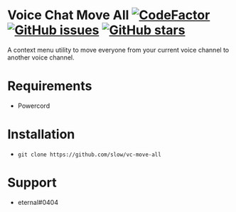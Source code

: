 # Voice Chat Move All [![CodeFactor](https://www.codefactor.io/repository/github/slow/vc-move-all/badge)](https://www.codefactor.io/repository/github/slow/vc-move-all) [![GitHub issues](https://img.shields.io/github/issues/slow/vc-move-all?style=flat)](https://github.com/slow/vc-move-all/issues) [![GitHub stars](https://img.shields.io/github/stars/slow/vc-move-all?style=flat)](https://github.com/slow/vc-move-all/stargazers)

A context menu utility to move everyone from your current voice channel to another voice channel.

# Requirements

-  Powercord

# Installation

-  `git clone https://github.com/slow/vc-move-all`

# Support

-  eternal#0404
